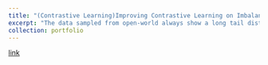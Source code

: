 ```yaml
---
title: "(Contrastive Learning)Improving Contrastive Learning on Imbalanced Seed Data via Open-World Sampling"
excerpt: "The data sampled from open-world always show a long tail distribution, further hurting the balancedness of contrastive learning. This paper proposed a unified sampling framework called MAK. It significantly boosts the balancedness and accuracy of contrastive learning via strategically sampling additional data. (2022/10/19)<br/>"
collection: portfolio
---
```


[link](http://xtwusamantha.github.io/files/improving-contrastive-learning-on-imbalanced-data-via-open-world-sampling.pdf)
